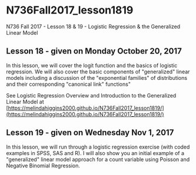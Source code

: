 # N736Fall2017_lesson1819

N736 Fall 2017 - Lesson 18 &amp; 19 - Logistic Regression &amp; the Generalized Linear Model

## Lesson 18 - given on Monday October 20, 2017

In this lesson, we will cover the logit function and the basics of logistic regression. We will also cover the basic components of "generalized" linear models including a discussion of the "exponential families" of distributions and their corresponding "canonical link" functions"

See Logistic Regression Overview and Introduction to the Generalized Linear Model at [https://melindahiggins2000.github.io/N736Fall2017_lesson1819/](https://melindahiggins2000.github.io/N736Fall2017_lesson1819/)

## Lesson 19 - given on Wednesday Nov 1, 2017

In this lesson, we will run through a logistic regression exercise (with coded examples in SPSS, SAS and R). I will also show you an initial example of a "generalized" linear model approach for a count variable using Poisson and Negative Binomial Regression.
